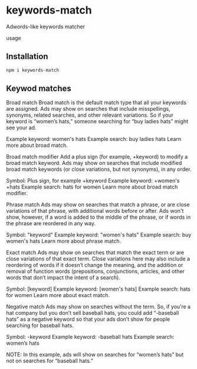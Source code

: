 # keywords-match
Adwords-like keywords matcher

usage

## Installation

```sh
npm i keywords-match
```

## Keywod matches

Broad match
Broad match is the default match type that all your keywords are assigned. Ads may show on searches that include misspellings, synonyms, related searches, and other relevant variations. So if your keyword is “women’s hats,” someone searching for “buy ladies hats” might see your ad. 

Example keyword: women's hats
Example search: buy ladies hats
Learn more about broad match.

Broad match modifier
Add a plus sign (for example, +keyword) to modify a broad match keyword. Ads may show on searches that include modified broad match keywords (or close variations, but not synonyms), in any order.

Symbol: Plus sign, for example +keyword
Example keyword: +women's +hats
Example search: hats for women
Learn more about broad match modifier.

Phrase match
Ads may show on searches that match a phrase, or are close variations of that phrase, with additional words before or after. Ads won't show, however, if a word is added to the middle of the phrase, or if words in the phrase are reordered in any way.

Symbol: "keyword"
Example keyword: "women's hats"
Example search: buy women's hats
Learn more about phrase match.

Exact match
Ads may show on searches that match the exact term or are close variations of that exact term. Close variations here may also include a reordering of words if it doesn’t change the meaning, and the addition or removal of function words (prepositions, conjunctions, articles, and other words that don’t impact the intent of a search).

Symbol: [keyword]
Example keyword: [women's hats]
Example search: hats for women
Learn more about exact match.

Negative match
Ads may show on searches without the term. So, if you’re a hat company but you don’t sell baseball hats, you could add “-baseball hats” as a negative keyword so that your ads don’t show for people searching for baseball hats. 

Symbol: -keyword
Example keyword: -baseball hats
Example search: women’s hats

NOTE: In this example, ads will show on searches for “women’s hats” but not on searches for “baseball hats.”

